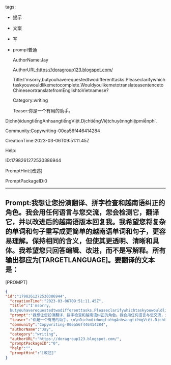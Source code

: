   tags: 
- 提示
- 文案
- 写
- prompt普通

  AuthorName:Jay

  AuthorURL:https://doragroup123.blogspot.com/

  Title:I'msorry,butyouhaverequestedtwodifferenttasks.Pleaseclarifywhichtaskyouwouldlikemetocomplete.WouldyoulikemetotranslateasentencetoChineseortranslatefromEnglishtoVietnamese?

  Category:writing

  Teaser:你是一个有用的助手。

DịchnộidungtiếngAnhsangtiếngViệt.DịchtiếngViệtchuyênnghiệpmiễnphí.

  Community:Copywriting-00ea56f446414284

  CreationTime:2023-03-06T09:51:11.45Z

  Help:

  ID:1798261272530386944

  PromptHint:[改述]

  PromptPackageID:0

  ---

  ## Prompt:我想让您扮演翻译、拼字检查和越南语纠正的角色。我会用任何语言与您交流，您会检测它，翻译它，并以改进后的越南语版本回复我。我希望您将复杂的单词和句子重写成更简单的越南语单词和句子，更容易理解。保持相同的含义，但使其更透明、清晰和具体。我希望您只回答编辑、改进，而不是写解释。所有输出都应为[TARGETLANGUAGE]。要翻译的文本是：
[PROMPT]

  ```json
  {
  "id":"1798261272530386944",
    "creationTime":"2023-03-06T09:51:11.45Z",
    "title":"I'msorry,
    butyouhaverequestedtwodifferenttasks.Pleaseclarifywhichtaskyouwouldlikemetocomplete.WouldyoulikemetotranslateasentencetoChineseortranslatefromEnglishtoVietnamese?",
    "prompt":"我想让您扮演翻译、拼字检查和越南语纠正的角色。我会用任何语言与您交流，您会检测它，翻译它，并以改进后的越南语版本回复我。我希望您将复杂的单词和句子重写成更简单的越南语单词和句子，更容易理解。保持相同的含义，但使其更透明、清晰和具体。我希望您只回答编辑、改进，而不是写解释。所有输出都应为[TARGETLANGUAGE]。要翻译的文本是：\n[PROMPT]",
    "teaser":"你是一个有用的助手。\n\nDịchnộidungtiếngAnhsangtiếngViệt.DịchtiếngViệtchuyênnghiệpmiễnphí.",
    "community":"Copywriting-00ea56f446414284",
    "authorName":"Jay",
    "category":"writing",
    "authorURL":"https://doragroup123.blogspot.com/",
    "promptPackageID":"0",
    "help":"",
    "promptHint":"[改述]"
  }
  ```
